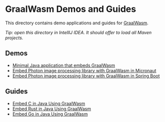 # GraalWasm Demos and Guides

This directory contains demo applications and guides for [GraalWasm](https://www.graalvm.org/webassembly/).

*Tip: open this directory in IntellIJ IDEA. It should offer to load all Maven projects.*

## Demos

- [Minimal Java application that embeds GraalWasm](graalwasm-starter/)
- [Embed Photon image processing library with GraalWasm in Micronaut](graalwasm-micronaut-photon/)
- [Embed Photon image processing library with GraalWasm in Spring Boot](graalwasm-spring-boot-photon/)

## Guides

- [Embed C in Java Using GraalWasm](graalwasm-embed-c-code-guide/)
- [Embed Rust in Java Using GraalWasm](graalwasm-embed-rust-code-guide/)
- [Embed Go in Java Using GraalWasm](graalwasm-embed-go-code-guide/)
